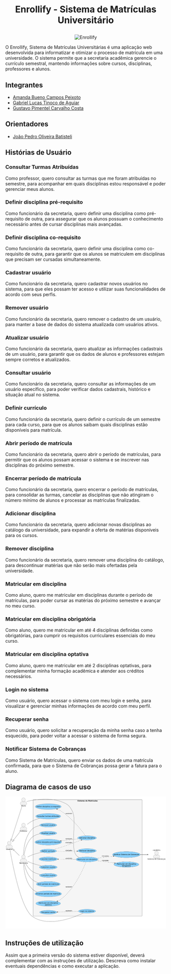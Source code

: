 # <p align="center">Enrollify - Sistema de Matrículas Universitário</p>

<p align="center">
  <img src="https://github.com/user-attachments/assets/92ed0005-4025-4966-90ef-088a915ee546" alt="Enrollify">
</p>

O Enrollify, Sistema de Matrículas Universitárias é uma aplicação web desenvolvida para informatizar e otimizar o processo de matrícula em uma universidade. O sistema permite que a secretaria acadêmica gerencie o currículo semestral, mantendo informações sobre cursos, disciplinas, professores e alunos.

## Integrantes

* [Amanda Bueno Campos Peixoto](https://github.com/abc-peixoto)
* [Gabriel Lucas Tinoco de Aguiar](https://github.com/gabrieltinoco)
* [Gustavo Pimentel Carvalho Costa](https://github.com/gustavo-p0)

## Orientadores
* [João Pedro Oliveira Batisteli](https://github.com/JPBatisteli)

## Histórias de Usuário

### Consultar Turmas Atribuídas
 Como professor,
 quero consultar as turmas que me foram atribuídas no semestre,
 para acompanhar em quais disciplinas estou responsável e poder gerenciar meus alunos.

### Definir disciplina pré-requisito
 Como funcionário da secretaria,
 quero definir uma disciplina como pré-requisito de outra,
 para assegurar que os alunos possuam o conhecimento necessário antes de cursar disciplinas mais avançadas.

### Definir disciplina co-requisito
 Como funcionário da secretaria,
 quero definir uma disciplina como co-requisito de outra,
 para garantir que os alunos se matriculem em disciplinas que precisam ser cursadas simultaneamente.
 
### Cadastrar usuário
 Como funcionário da secretaria,
 quero cadastrar novos usuários no sistema,
 para que eles possam ter acesso e utilizar suas funcionalidades de acordo com seus perfis.

### Remover usuário
 Como funcionário da secretaria,
 quero remover o cadastro de um usuário,
 para manter a base de dados do sistema atualizada com usuários ativos.

### Atualizar usuário
 Como funcionário da secretaria,
 quero atualizar as informações cadastrais de um usuário,
 para garantir que os dados de alunos e professores estejam sempre corretos e atualizados.

### Consultar usuário
 Como funcionário da secretaria,
 quero consultar as informações de um usuário específico,
 para poder verificar dados cadastrais, histórico e situação atual no sistema.

### Definir currículo
 Como funcionário da secretaria,
 quero definir o currículo de um semestre para cada curso,
 para que os alunos saibam quais disciplinas estão disponíveis para matrícula.

### Abrir período de matrícula
 Como funcionário da secretaria,
 quero abrir o período de matrículas,
 para permitir que os alunos possam acessar o sistema e se inscrever nas disciplinas do próximo semestre.

### Encerrar período de matrícula
 Como funcionário da secretaria,
 quero encerrar o período de matrículas,
 para consolidar as turmas, cancelar as disciplinas que não atingiram o número mínimo de alunos e processar as matrículas finalizadas.

### Adicionar disciplina
 Como funcionário da secretaria,
 quero adicionar novas disciplinas ao catálogo da universidade,
 para expandir a oferta de matérias disponíveis para os cursos.

### Remover disciplina
 Como funcionário da secretaria,
 quero remover uma disciplina do catálogo,
 para descontinuar matérias que não serão mais ofertadas pela universidade.

### Matricular em disciplina
 Como aluno,
 quero me matricular em disciplinas durante o período de matrículas,
 para poder cursar as matérias do próximo semestre e avançar no meu curso.

### Matricular em disciplina obrigatória
 Como aluno,
 quero me matricular em até 4 disciplinas definidas como obrigatórias,
 para cumprir os requisitos curriculares essenciais do meu curso.

### Matricular em disciplina optativa
 Como aluno,
 quero me matricular em até 2 disciplinas optativas,
 para complementar minha formação acadêmica e atender aos créditos necessários.
 
### Login no sistema
 Como usuário,
 quero acessar o sistema com meu login e senha,
 para visualizar e gerenciar minhas informações de acordo com meu perfil.
 
### Recuperar senha
 Como usuário,
 quero solicitar a recuperação da minha senha caso a tenha esquecido,
 para poder voltar a acessar o sistema de forma segura.

### Notificar Sistema de Cobranças
 Como Sistema de Matrículas, 
 quero enviar os dados de uma matrícula confirmada, 
 para que o Sistema de Cobranças possa gerar a fatura para o aluno.

## Diagrama de casos de uso

<p align="center">
  <img src="projeto/diagramas/imagens/use-case-diagram.png" alt="Enrollify">
</p>

## Instruções de utilização
Assim que a primeira versão do sistema estiver disponível, deverá complementar com as instruções de utilização. Descreva como instalar eventuais dependências e como executar a aplicação.
